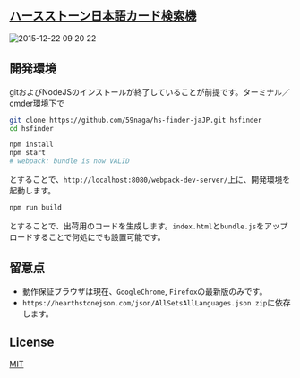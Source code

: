 [ハースストーン日本語カード検索機](http://jsrun.it/59naga/hscdje)
---

![2015-12-22 09 20 22](https://cloud.githubusercontent.com/assets/1548478/11944902/485df5e2-a88d-11e5-8357-52e41d6b2802.png)

開発環境
---

gitおよびNodeJSのインストールが終了していることが前提です。ターミナル／cmder環境下で

```bash
git clone https://github.com/59naga/hs-finder-jaJP.git hsfinder
cd hsfinder

npm install
npm start
# webpack: bundle is now VALID
```

とすることで、`http://localhost:8080/webpack-dev-server/`上に、開発環境を起動します。

```bash
npm run build
```

とすることで、出荷用のコードを生成します。`index.html`と`bundle.js`をアップロードすることで何処にでも設置可能です。

留意点
---

* 動作保証ブラウザは現在、`GoogleChrome`, `Firefox`の最新版のみです。
* `https://hearthstonejson.com/json/AllSetsAllLanguages.json.zip`に依存します。

License
---
[MIT](http://59naga.mit-license.org/)

